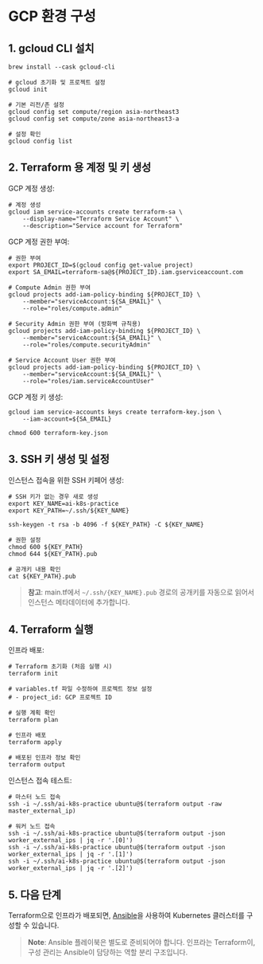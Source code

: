 # GCP 환경 구성

## 1. gcloud CLI 설치

```shell
brew install --cask gcloud-cli

# gcloud 초기화 및 프로젝트 설정
gcloud init

# 기본 리전/존 설정
gcloud config set compute/region asia-northeast3
gcloud config set compute/zone asia-northeast3-a

# 설정 확인
gcloud config list
```

## 2. Terraform 용 계정 및 키 생성

GCP 계정 생성:

```shell
# 계정 생성
gcloud iam service-accounts create terraform-sa \
    --display-name="Terraform Service Account" \
    --description="Service account for Terraform"
```

GCP 계정 권한 부여:

```shell
# 권한 부여
export PROJECT_ID=$(gcloud config get-value project)
export SA_EMAIL=terraform-sa@${PROJECT_ID}.iam.gserviceaccount.com

# Compute Admin 권한 부여
gcloud projects add-iam-policy-binding ${PROJECT_ID} \
    --member="serviceAccount:${SA_EMAIL}" \
    --role="roles/compute.admin"

# Security Admin 권한 부여 (방화벽 규칙용)
gcloud projects add-iam-policy-binding ${PROJECT_ID} \
    --member="serviceAccount:${SA_EMAIL}" \
    --role="roles/compute.securityAdmin"

# Service Account User 권한 부여
gcloud projects add-iam-policy-binding ${PROJECT_ID} \
    --member="serviceAccount:${SA_EMAIL}" \
    --role="roles/iam.serviceAccountUser"
```

GCP 계정 키 생성:

```shell
gcloud iam service-accounts keys create terraform-key.json \
    --iam-account=${SA_EMAIL}

chmod 600 terraform-key.json
```

## 3. SSH 키 생성 및 설정

인스턴스 접속을 위한 SSH 키페어 생성:

```shell
# SSH 키가 없는 경우 새로 생성
export KEY_NAME=ai-k8s-practice
export KEY_PATH=~/.ssh/${KEY_NAME}

ssh-keygen -t rsa -b 4096 -f ${KEY_PATH} -C ${KEY_NAME}

# 권한 설정
chmod 600 ${KEY_PATH}
chmod 644 ${KEY_PATH}.pub

# 공개키 내용 확인
cat ${KEY_PATH}.pub
```

> **참고**: main.tf에서 `~/.ssh/{KEY_NAME}.pub` 경로의 공개키를 자동으로 읽어서 인스턴스 메타데이터에 추가합니다.

## 4. Terraform 실행

인프라 배포:

```shell
# Terraform 초기화 (처음 실행 시)
terraform init

# variables.tf 파일 수정하여 프로젝트 정보 설정
# - project_id: GCP 프로젝트 ID

# 실행 계획 확인
terraform plan

# 인프라 배포
terraform apply

# 배포된 인프라 정보 확인
terraform output
```

인스턴스 접속 테스트:

```shell
# 마스터 노드 접속
ssh -i ~/.ssh/ai-k8s-practice ubuntu@$(terraform output -raw master_external_ip)

# 워커 노드 접속
ssh -i ~/.ssh/ai-k8s-practice ubuntu@$(terraform output -json worker_external_ips | jq -r '.[0]')
ssh -i ~/.ssh/ai-k8s-practice ubuntu@$(terraform output -json worker_external_ips | jq -r '.[1]')
ssh -i ~/.ssh/ai-k8s-practice ubuntu@$(terraform output -json worker_external_ips | jq -r '.[2]')
```

## 5. 다음 단계

Terraform으로 인프라가 배포되면, [Ansible](../ansible/README.md)을 사용하여 Kubernetes 클러스터를 구성할 수 있습니다.

> **Note**: Ansible 플레이북은 별도로 준비되어야 합니다. 인프라는 Terraform이, 구성 관리는 Ansible이 담당하는 역할 분리 구조입니다.

